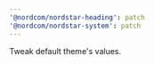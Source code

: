 ```yaml
---
'@nordcom/nordstar-heading': patch
'@nordcom/nordstar-system': patch
---
```


Tweak default theme's values.
